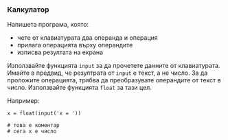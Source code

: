 ### Калкулатор

Напишета програма, която:
 - чете от клавиатурата два операнда и операция
 - прилага операцията върху операндите
 - изписва резултата на екрана

 Използвайте функцията `input` за да прочетете данните от клавиатурата.
 Имайте в предвид, че резултрата от `input` е текст, а не число.
 За да проложите операцията, трябва да преобразувате операндите от текст в число.
 Използвайте функцията `float` за тази цел.

Например:

```
x = float(input('x = '))

# това е коментар
# сега x e число
```
 
